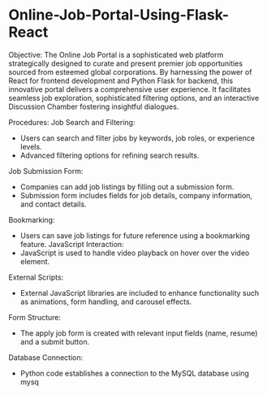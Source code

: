 # Online-Job-Portal-Using-Flask-React

Objective:
 The Online Job Portal is a sophisticated web platform strategically designed to curate 
and present premier job opportunities sourced from esteemed global corporations. By 
harnessing the power of React for frontend development and Python Flask for backend, this 
innovative portal delivers a comprehensive user experience. It facilitates seamless job 
exploration, sophisticated filtering options, and an interactive Discussion Chamber fostering 
insightful dialogues.


Procedures:
Job Search and Filtering:
- Users can search and filter jobs by keywords, job roles, or experience levels.
- Advanced filtering options for refining search results.


Job Submission Form:
- Companies can add job listings by filling out a submission form.
- Submission form includes fields for job details, company information, and contact 
details.


Bookmarking:
- Users can save job listings for future reference using a bookmarking feature.
JavaScript Interaction:
- JavaScript is used to handle video playback on hover over the video element.

External Scripts:
- External JavaScript libraries are included to enhance functionality such as animations, 
form handling, and carousel effects.

Form Structure:
- The apply job form is created with relevant input fields (name, resume) and a submit 
button.


Database Connection:
- Python code establishes a connection to the MySQL database using mysq

